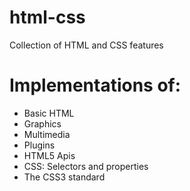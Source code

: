 # html-css
Collection of HTML and CSS features

# Implementations of: 
- Basic HTML
- Graphics
- Multimedia
- Plugins
- HTML5 Apis
- CSS: Selectors and properties
- The CSS3 standard
